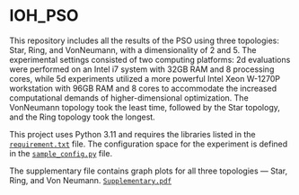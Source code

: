 # IOH_PSO

This repository includes all the results of the PSO using three topologies: Star, Ring, and VonNeumann, with a dimensionality of 2 and 5. The experimental settings consisted of two computing platforms: 2d evaluations were performed on an Intel i7 system with 32GB RAM and 8 processing cores, while 5d experiments utilized a more powerful Intel Xeon W-1270P workstation with 96GB RAM and 8 cores to accommodate the increased computational demands of higher-dimensional optimization. The VonNeumann topology took the least time, followed by the Star topology, and the Ring topology took the longest.


This project uses Python 3.11 and requires the libraries listed in the [`requirement.txt`](./requirement.txt) file. The configuration space for the experiment is defined in the [`sample_config.py`](./sample_config.py) file.

The supplementary file contains graph plots for all three topologies — Star, Ring, and Von Neumann.  [`Supplementary.pdf`](./Supplementary.pdf)



